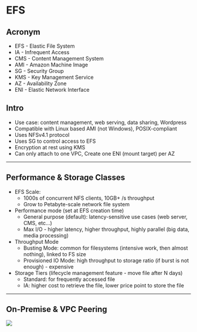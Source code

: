 # EFS

## Acronym
* EFS - Elastic File System
* IA - Infrequent Access
* CMS - Content Management System
* AMI - Amazon Machine Image
* SG - Security Group
* KMS - Key Management Service
* AZ - Availability Zone
* ENI - Elastic Network Interface

## Intro
* Use case: content management, web serving, data sharing, Wordpress
* Compatible with Linux based AMI (not Windows), POSIX-compliant
* Uses NFSv4.1 protocol
* Uses SG to control access to EFS
* Encryption at rest using KMS
* Can only attach to one VPC, Create one ENI (mount target) per AZ

---

## Performance & Storage Classes
* EFS Scale:
  * 1000s of concurrent NFS clients, 10GB+ /s throughput
  * Grow to Petabyte-scale network file system
* Performance mode (set at EFS creation time)
  * General purpose (default): latency-sensitive use cases (web server, CMS, etc...)
  * Max I/O - higher latency, higher throughput, highly parallel (big data, media processing)
* Throughput Mode
  * Busting Mode: common for filesystems (intensive work, then almost nothing), linked to FS size
  * Provisioned IO Mode: high throughput to storage ratio (if burst is not enough) - expensive
* Storage Tiers (lifecycle management feature - move file after N days)
  * Standard: for frequently accessed file
  * IA: higher cost to retrieve the file, lower price point to store the file
  
---

## On-Premise & VPC Peering
[<img src="https://i.imgur.com/gtbgT62.png">](https://i.imgur.com/gtbgT62.png)
